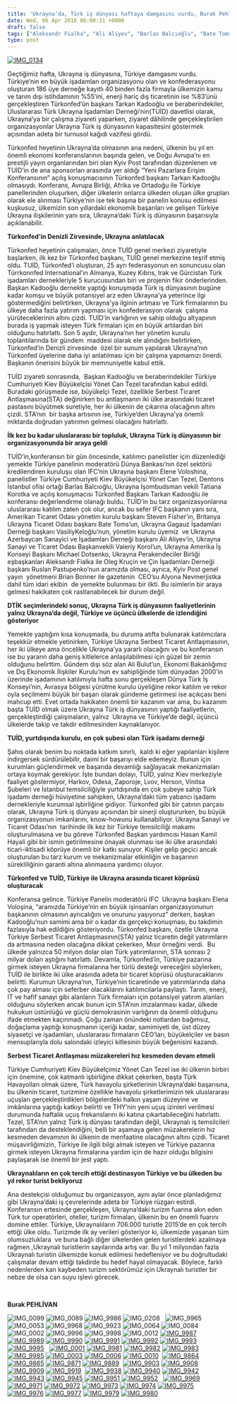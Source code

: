 ```yaml
---
title: 'Ukrayna’da, Türk iş dünyası haftaya damgasını vurdu, Burak Pehlivan'
date: Wed, 06 Apr 2016 06:00:31 +0000
draft: false
tags: ["Aleksandr Fialka", "Ali Aliyev", "Barlas Balcıoğlu", "Bate Toms", "Brian Bonner", "DTİK", "Ekonomi", "Elena Voloşina", "IFC Ukrayna", "Kyiv Post", "Michael Dotsenko", "Oleg Kruçin", "Ruslan Postupenko", "Steven Fisher", "Tarkan Kadooğlu", "Tatiana Korotka", "TUİD (Türk Ukrayna İşadamları Derneği)", "Turizm", "türkonfed", "Türkonfed International", "Ukrayna", "Ukrayna Sanayi ve Ticaret Odası", "Ukrayna Türk Toplumu", "Uluslarası İlişkiler", "Valeriy Korol", "Vasiliy Keloğlu", "Yaşam", "Yönet Can Tezel"]
type: post
---
```


[![IMG_0134](http://burakpehlivan.org/wp-content/uploads/2016/04/IMG_0134.jpg)](http://burakpehlivan.org/wp-content/uploads/2016/04/IMG_0134.jpg)

Geçtiğimiz hafta, Ukrayna iş dünyasına, Türkiye damgasını vurdu. Türkiye’nin en büyük işadamları organizasyonu olan ve konfederasyonu oluşturan 186 üye derneğe kayıtlı 40 binden fazla firmayla ülkemizin kamu ve tarım dışı istihdamının %55’ini, enerji hariç dış ticaretinin ise %83’ünü gerçekleştiren Türkonfed’ün başkanı Tarkan Kadooğlu ve beraberindekiler, Uluslararası Türk Ukrayna İşadamları Derneği’nin(TUİD) davetlisi olarak, Ukrayna’ya bir çalışma ziyareti yaparken, ziyaret dâhilinde gerçekleştirilen organizasyonlar Ukrayna Türk iş dünyasının kapasitesini göstermek açısından adeta bir turnusol kağıdı vazifesi gördü.

Türkonfed heyetinin Ukrayna’da olmasının ana nedeni, ülkenin bu yıl en önemli ekonomi konferanslarının başında gelen, ve Doğu Avrupa’nı en prestijli yayın organlarından biri olan Kyiv Post tarafından düzenlenen ve TUİD’in de ana sponsorları arasında yer aldığı “Yeni Pazarlara Erişim Konferansının” açılış konuşmacısının Türkonfed başkanı Tarkan Kadooğlu olmasıydı. Konferans, Avrupa Birliği, Afrika ve Ortadoğu ile Türkiye panellerinden oluşurken, diğer ülkelerin onlarca ülkeden oluşan ülke grupları olarak ele alınması Türkiye’nin ise tek başına bir panelin konusu edilmesi kuşkusuz, ülkemizin son yıllardaki ekonomik başarıları ve gelişen Türkiye Ukrayna ilişkilerinin yanı sıra, Ukrayna’daki Türk iş dünyasının başarısıyla açıklanabilir.

**Türkonfed’in Denizli Zirvesinde, Ukrayna anlatılacak**

Türkonfed heyetinin çalışmaları, önce TUİD genel merkezi ziyaretiyle başlarken, ilk kez bir Türkonfed başkanı, TUİD genel merkezine teşrif etmiş oldu. TUİD, Türkonfed’i oluşturan, 25 ayrı federasyonun en sonuncusu olan Türrkonnfed International’ın Almanya, Kuzey Kıbrıs, Irak ve Gürcistan Türk işadamları dernekleriyle 5 kurucusundan biri ve projenin fikir önderlerinden. Başkan Kadooğlu dernekte yaptığı konuşmada Türk iş dünyasının bugüne kadar komşu ve büyük potansiyel arz eden Ukrayna’ya yeterince ilgi göstermediğini belirtirken, Ukrayna'ya ilginin artması ve Türk firmalarının bu ülkeye daha fazla yatırım yapması için konfederasyon olarak  çalışma yürüteceklerinin altını çizdi. TUİD’in varlığının ve sahip olduğu altyapının burada iş yapmak isteyen Türk firmaları için en büyük artılardan biri olduğunu hatırlattı. Son 5 aydır, Ukrayna’nın her yönetim kurulu toplantılarında bir gündem  maddesi olarak ele alındığını belirtirken, Türkonfed’in Denizli zirvesinde  özel bir sunum yapılarak Ukrayna’nın Türkonfed üyelerine daha iyi anlatılması için bir çalışma yapmamızı önerdi. Başkanın önerisini büyük bir memnuniyetle kabul ettik.

TUİD ziyareti sonrasında,  Başkan Kadooğlu ve beraberindekiler Türkiye Cumhuriyeti Kiev Büyükelçisi Yönet Can Tezel tarafından kabul edildi. Buradaki görüşmede ise, büyükelçi Tezel, özellikle Serbest Ticaret Antlaşmasına(STA) değinirken bu antlaşmanın iki ülke arasındaki ticaret pastasını büyütmek suretiyle, her iki ülkenin de çıkarına olacağının altını çizdi. STA’nın  bir başka artısının ise, Türkiye’den Ukrayna’ya önemli miktarda doğrudan yatırımın gelmesi olacağını hatırlattı.

**İlk kez bu kadar uluslararası bir topluluk, Ukrayna Türk iş dünyasının bir organizasyonunda bir araya geldi** 

TUİD’in,konferansın bir gün öncesinde, katılımcı panelistler için düzenlediği yemekte Türkiye panelinin moderatörü Dünya Bankası’nın özel sektörü kredilendiren kuruluşu olan IFC’nin Ukrayna başkanı Elene Voloshina, panelistler Türkiye Cumhuriyeti Kiev Büyükelçisi Yönet Can Tezel, Dentons İstanbul ofisi ortağı Barlas Balcıoğlu, Ukrayna İşombudsman vekili Tatiana Korotka ve açılış konuşmacısı Türkonfed Başkanı Tarkan Kadooğlu ile konferansı değerlendirme olanağı buldu. TUİD’in bu tarz organizasyonlarına uluslararası katılım zaten çok olur, ancak bu sefer IFC başkanın yanı sıra, Amerikan Ticaret Odası yönetim kurulu başkanı Steven Fisher’ın, Britanya Ukrayna Ticaret Odası başkanı Bate Toms’un, Ukrayna Gagauz İşadamları Derneği başkanı VasiliyKeloğlu’nun, yönetim kurulu üyemiz  ve Ukrayna Azerbaycan Sanayici ve İşadamları Derneği başkanı Ali Aliyev’in, Ukrayna Sanayi ve Ticaret Odası Başkanvekili Valeriy Korol’un, Ukrayna Amerika İş Konseyi Başkanı Michael Dotsenko, Ukrayna Perakendeciler Birliği eşbaşkanları Aleksandr Fialka ile Oleg Kruçin ve Çin İşadamları Derneği başkanı Ruslan Pastupenko’nun aramızda olması, ayrıca, Kyiv Post genel yayın  yönetmeni Brian Bonner ile gazetenin  CEO’su Alyona Nevmerjistka dahil tüm idari ekibin  de yemekte bulunması bir ilkti. Bu isimlerin bir araya gelmesi hakikaten çok rastlanabilecek bir durum değil.

**DTİK seçimlerindeki sonuç, Ukrayna Türk iş dünyasının faaliyetlerinin yalnız Ukrayna’da değil, Türkiye ve üçüncü ülkelerde de izlendiğini gösteriyor** 

Yemekte yaptığım kısa konuşmada, bu duruma atıfta bulunarak katılımcılara teşekkür etmekle yetinirken, Türkiye Ukrayna Serbest Ticaret Antlaşmasının, her iki ülkeye ama öncelikle Ukrayna’ya yararlı olacağını ve bu konferansın ise bu yararın daha geniş kitlelerce anlaşılabilmesi için güzel bir zemin olduğunu belirttim. Gündem dışı söz alan Ali Bulut’un, Ekonomi Bakanlığımız ve Dış Ekonomik İlişkiler Kurulu’nun ev sahipliğinde tüm dünyadan 2000’in üzerinde işadamının katılımıyla hafta sonu gerçekleşen Dünya Türk İş Konseyi’nin, Avrasya bölgesi yürütme kurulu üyeliğine rekor katılım ve rekor oyla seçilmemi büyük bir başarı olarak gündeme getirmesi ise açıkçası beni mahcup etti. Evet ortada hakikaten önemli bir kazanım var ama, bu kazanım başta TUİD olmak üzere Ukrayna Türk iş dünyasının yaptığı faaliyetlerin, gerçekleştirdiği çalışmaların, yalnız  Ukrayna ve Türkiye’de değil, üçüncü ülkelerde takip ve takdir edilmesinden kaynaklanıyor.

**TUİD, yurtdışında kurulu, en çok şubesi olan Türk işadamı derneği** 

Şahıs olarak benim bu noktada katkım sınırlı,  kaldı ki eğer yapılanları kişilere indirgersek sürdürülebilir, daimi bir başarıyı elde edemeyiz. Bunun için kurumları güçlendirmek ve başarıda devamlığı sağlayacak mekanizmaları ortaya koymak gerekiyor. İşte bundan dolayı, TUİD, yalnız Kiev merkeziyle faaliyet göstermiyor, Harkov, Odesa, Zaporoje, Lvov, Herson, Vinitsa Şubeleri ve İstanbul temsilciliğiyle yurtdışında en çok şubeye sahip Türk işadamı derneği hüviyetine sahipken, Ukrayna’daki tüm yabancı işadamı dernekleriyle kurumsal işbirliğine gidiyor. Türkonfed gibi bir çatının parçası olarak, Ukrayna Türk iş dünyası açısından bir sinerji oluştururken, bu büyük organizasyonun imkanlarını, know-howunu kullanabiliyor. Ukrayna Sanayi ve Ticaret Odası’nın  tarihinde ilk kez bir Türkiye temsilciliği makamı oluşturulmasına ve bu göreve Türkonfed Başkan yardımcısı Hasan Kamil Hayali gibi bir ismin getirilmesine önayak olunması ise iki ülke arasındaki ticari-iktisadi köprüye önemli bir katkı sunuyor. Kişiler gelip geçici ancak oluşturulan bu tarz kurum ve mekanizmalar etkinliğin ve başarının sürekliliğinin garanti altına alınmasına yardımcı oluyor.

**Türkonfed ve TUİD, Türkiye ile Ukrayna arasında ticaret köprüsü oluşturacak** 

Konferansa gelince. Türkiye Panelin moderatörü IFC  Ukrayna başkanı Elena Voloşina, “aramızda Türkiye’nin en büyük işinsanları organizasyonunun başkanının olmasının ayrıcalığını ve onurunu yaşıyoruz” derken, başkan Kadooğlu’nun samimi ama bir o kadar da gerçekçi konuşması, bu takdimin fazlasıyla hak edildiğini gösteriyordu. Türkonfed başkanı, özetle Ukrayna Türkiye Serbest Ticaret Antlaşmasının(STA) yalnız ticaretin değil yatırımların da artmasına neden olacağına dikkat çekerken, Mısır örneğini verdi.  Bu ülkede yalnızca 50 milyon dolar olan Türk yatırımlarının, STA sonrası 2 milyar doları aştığını hatırlattı. Devamla, Türkonfed’in, Türkiye pazarına girmek isteyen Ukrayna firmalarına her türlü desteği vereceğini söylerken, TUİD ile birlikte iki ülke arasında adeta bir ticaret köprüsü oluşturacaklarını belirtti. Kurumun Ukrayna’nın, Türkiye’nin ticaretinde ve yatırımlarında daha çok pay alması için seferber olacaklarını katılımcılarla paylaştı. Tarım, enerji, IT ve hafif sanayi gibi alanların Türk firmaları için potansiyel yatırım alanları olduğunu söylerken ancak bunun için STA’nın imzalanması kadar, ülkede hukukun üstünlüğü ve güçlü demokrasinin varlığının da önemli olduğunu ifade etmekten kaçınmadı. Çoğu zaman önündeki notlardan bağımsız, doğaçlama yaptığı konuşmanın içeriği kadar, samimiyeti de, üst düzey siyasetçi ve işadamları, uluslararası firmaların CEO’ları, büyükelçiler ve basın mensuplarıyla dolu salondaki izleyici kitlesinin büyük beğenisini kazandı.

**Serbest Ticaret Antlaşması müzakereleri hız kesmeden devam etmeli** 

Türkiye Cumhuriyeti Kiev Büyükelçimiz Yönet Can Tezel ise iki ülkenin birbiri için önemine, çok katmanlı işbirliğine dikkat çekerken, başta Türk Havayolları olmak üzere, Türk havayolu şirketlerinin Ukrayna’daki başarısına, bu ülkenin ticaret, turizmine özellikle havayolu şirketlerimizin tek uluslararası uçuşları gerçekleştirdikleri bölgelerdeki halkın yaşam düzeyine ve imkânlarına yaptığı katkıyı belirtti ve THY’nin yeni uçuş izinleri verilmesi durumunda haftalık uçuş frekanslarını iki katına çıkartabileceğini hatırlattı. Tezel, STA’nın yalnız Türk iş dünyası tarafından değil, Ukraynalı iş temsilcileri tarafından da desteklendiğini, belli bir aşamaya gelen müzakerelerin hız kesmeden devamının iki ülkenin de menfaatine olacağının altını çizdi. Ticaret müşavirliğimizin, Türkiye ile ilgili bilgi almak isteyen ve Türkiye pazarına girmek isteyen Ukrayna firmalarına yardım için de hazır olduğu bilgisini paylaşarak ise önemli bir jest yaptı.

**Ukraynalıların en çok tercih ettiği destinasyon Türkiye ve bu ülkeden bu yıl rekor turist bekliyoruz**

Ana destekçisi olduğumuz bu organizasyon, aynı aylar önce planladığımız gibi Ukrayna’daki iş çevrelerinde adeta bir Türkiye rüzgarı estirdi. Konferansın ertesinde gerçekleşen, Ukrayna’daki turizm fuarına akın eden Türk tur operatörleri, oteller, turizm firmaları, ülkenin bu en önemli fuarını  domine ettiler. Türkiye, Ukraynalıların 706.000 turistle 2015’de en çok tercih ettiği ülke oldu. Turizmde ilk ay verileri gösteriyor ki, ülkemizde yaşanan tüm olumsuzluklara  ve buna bağlı diğer ülkelerden gelen turistlerdeki azalmaya rağmen ,Ukraynalı turistlerin sayılarında artış var. Bu yıl 1 milyondan fazla Ukraynalı turistin ülkemizde konuk edilmesi hedefleniyor ve bu doğrultudaki çalışmalar devam ettiği takdirde bu hedef hayal olmayacak. Böylece, farklı nedenlerden kan kaybeden turizm sektörümüz için Ukraynalı turistler bir nebze de olsa can suyu işlevi görecek.

 

**Burak PEHLİVAN**

![IMG_0099](http://burakpehlivan.org/wp-content/uploads/2016/04/IMG_0099.jpg) ![IMG_0089](http://burakpehlivan.org/wp-content/uploads/2016/04/IMG_0089.jpg) ![IMG_9986](http://burakpehlivan.org/wp-content/uploads/2016/04/IMG_9986.jpg) ![IMG_0208](http://burakpehlivan.org/wp-content/uploads/2016/04/IMG_0208.jpg)   ![IMG_9965](http://burakpehlivan.org/wp-content/uploads/2016/04/IMG_9965.jpg) ![IMG_0053](http://burakpehlivan.org/wp-content/uploads/2016/04/IMG_0053.jpg) ![IMG_9968](http://burakpehlivan.org/wp-content/uploads/2016/04/IMG_9968.jpg) ![IMG_9923](http://burakpehlivan.org/wp-content/uploads/2016/04/IMG_9923.jpg) ![IMG_0064](http://burakpehlivan.org/wp-content/uploads/2016/04/IMG_0064.jpg) ![IMG_0084](http://burakpehlivan.org/wp-content/uploads/2016/04/IMG_0084.jpg) ![IMG_0002](http://burakpehlivan.org/wp-content/uploads/2016/04/IMG_0002.jpg) ![IMG_9996](http://burakpehlivan.org/wp-content/uploads/2016/04/IMG_9996.jpg) ![IMG_9998](http://burakpehlivan.org/wp-content/uploads/2016/04/IMG_9998.jpg) ![IMG_0012](http://burakpehlivan.org/wp-content/uploads/2016/04/IMG_0012.jpg) [![IMG_9987](http://burakpehlivan.org/wp-content/uploads/2016/04/IMG_9987.jpg)](http://burakpehlivan.org/wp-content/uploads/2016/04/IMG_9987.jpg) [![IMG_9989](http://burakpehlivan.org/wp-content/uploads/2016/04/IMG_9989.jpg)](http://burakpehlivan.org/wp-content/uploads/2016/04/IMG_9989.jpg) [![IMG_9990](http://burakpehlivan.org/wp-content/uploads/2016/04/IMG_9990.jpg)](http://burakpehlivan.org/wp-content/uploads/2016/04/IMG_9990.jpg) [![IMG_9991](http://burakpehlivan.org/wp-content/uploads/2016/04/IMG_9991.jpg)](http://burakpehlivan.org/wp-content/uploads/2016/04/IMG_9991.jpg) [![IMG_9992](http://burakpehlivan.org/wp-content/uploads/2016/04/IMG_9992.jpg)](http://burakpehlivan.org/wp-content/uploads/2016/04/IMG_9992.jpg) [![IMG_9993](http://burakpehlivan.org/wp-content/uploads/2016/04/IMG_9993.jpg)](http://burakpehlivan.org/wp-content/uploads/2016/04/IMG_9993.jpg) [![IMG_9995](http://burakpehlivan.org/wp-content/uploads/2016/04/IMG_9995.jpg)](http://burakpehlivan.org/wp-content/uploads/2016/04/IMG_9995.jpg)   [![IMG_0001](http://burakpehlivan.org/wp-content/uploads/2016/04/IMG_0001.jpg)](http://burakpehlivan.org/wp-content/uploads/2016/04/IMG_0001.jpg) [![IMG_9981](http://burakpehlivan.org/wp-content/uploads/2016/04/IMG_9981.jpg)](http://burakpehlivan.org/wp-content/uploads/2016/04/IMG_9981.jpg) [![IMG_9982](http://burakpehlivan.org/wp-content/uploads/2016/04/IMG_9982.jpg)](http://burakpehlivan.org/wp-content/uploads/2016/04/IMG_9982.jpg) [![IMG_9983](http://burakpehlivan.org/wp-content/uploads/2016/04/IMG_9983.jpg)](http://burakpehlivan.org/wp-content/uploads/2016/04/IMG_9983.jpg) [![IMG_9985](http://burakpehlivan.org/wp-content/uploads/2016/04/IMG_9985.jpg)](http://burakpehlivan.org/wp-content/uploads/2016/04/IMG_9985.jpg) [![IMG_0003](http://burakpehlivan.org/wp-content/uploads/2016/04/IMG_0003.jpg)](http://burakpehlivan.org/wp-content/uploads/2016/04/IMG_0003.jpg) [![IMG_0006](http://burakpehlivan.org/wp-content/uploads/2016/04/IMG_0006.jpg)](http://burakpehlivan.org/wp-content/uploads/2016/04/IMG_0006.jpg) [![IMG_0010](http://burakpehlivan.org/wp-content/uploads/2016/04/IMG_0010.jpg)](http://burakpehlivan.org/wp-content/uploads/2016/04/IMG_0010.jpg)  [![IMG_9864](http://burakpehlivan.org/wp-content/uploads/2016/04/IMG_9864.jpg)](http://burakpehlivan.org/wp-content/uploads/2016/04/IMG_9864.jpg) [![IMG_9865](http://burakpehlivan.org/wp-content/uploads/2016/04/IMG_9865.jpg)](http://burakpehlivan.org/wp-content/uploads/2016/04/IMG_9865.jpg) [![IMG_9871](http://burakpehlivan.org/wp-content/uploads/2016/04/IMG_9871.jpg)](http://burakpehlivan.org/wp-content/uploads/2016/04/IMG_9871.jpg) [![IMG_9889](http://burakpehlivan.org/wp-content/uploads/2016/04/IMG_9889.jpg)](http://burakpehlivan.org/wp-content/uploads/2016/04/IMG_9889.jpg)  [![IMG_9903](http://burakpehlivan.org/wp-content/uploads/2016/04/IMG_9903.jpg)](http://burakpehlivan.org/wp-content/uploads/2016/04/IMG_9903.jpg) [![IMG_9908](http://burakpehlivan.org/wp-content/uploads/2016/04/IMG_9908.jpg)](http://burakpehlivan.org/wp-content/uploads/2016/04/IMG_9908.jpg) [![IMG_9909](http://burakpehlivan.org/wp-content/uploads/2016/04/IMG_9909.jpg)](http://burakpehlivan.org/wp-content/uploads/2016/04/IMG_9909.jpg) [![IMG_9919](http://burakpehlivan.org/wp-content/uploads/2016/04/IMG_9919.jpg)](http://burakpehlivan.org/wp-content/uploads/2016/04/IMG_9919.jpg)  [![IMG_9938](http://burakpehlivan.org/wp-content/uploads/2016/04/IMG_9938.jpg)](http://burakpehlivan.org/wp-content/uploads/2016/04/IMG_9938.jpg) [![IMG_9940](http://burakpehlivan.org/wp-content/uploads/2016/04/IMG_9940.jpg)](http://burakpehlivan.org/wp-content/uploads/2016/04/IMG_9940.jpg) [![IMG_9942](http://burakpehlivan.org/wp-content/uploads/2016/04/IMG_9942.jpg)](http://burakpehlivan.org/wp-content/uploads/2016/04/IMG_9942.jpg) [![IMG_9943](http://burakpehlivan.org/wp-content/uploads/2016/04/IMG_9943.jpg)](http://burakpehlivan.org/wp-content/uploads/2016/04/IMG_9943.jpg) [![IMG_9945](http://burakpehlivan.org/wp-content/uploads/2016/04/IMG_9945.jpg)](http://burakpehlivan.org/wp-content/uploads/2016/04/IMG_9945.jpg) [![IMG_9951](http://burakpehlivan.org/wp-content/uploads/2016/04/IMG_9951.jpg)](http://burakpehlivan.org/wp-content/uploads/2016/04/IMG_9951.jpg) [![IMG_9952](http://burakpehlivan.org/wp-content/uploads/2016/04/IMG_9952.jpg)](http://burakpehlivan.org/wp-content/uploads/2016/04/IMG_9952.jpg)   [![IMG_9969](http://burakpehlivan.org/wp-content/uploads/2016/04/IMG_9969.jpg)](http://burakpehlivan.org/wp-content/uploads/2016/04/IMG_9969.jpg) [![IMG_9971](http://burakpehlivan.org/wp-content/uploads/2016/04/IMG_9971.jpg)](http://burakpehlivan.org/wp-content/uploads/2016/04/IMG_9971.jpg) [![IMG_9972](http://burakpehlivan.org/wp-content/uploads/2016/04/IMG_9972.jpg)](http://burakpehlivan.org/wp-content/uploads/2016/04/IMG_9972.jpg) [![IMG_9973](http://burakpehlivan.org/wp-content/uploads/2016/04/IMG_9973.jpg)](http://burakpehlivan.org/wp-content/uploads/2016/04/IMG_9973.jpg) [![IMG_9974](http://burakpehlivan.org/wp-content/uploads/2016/04/IMG_9974.jpg)](http://burakpehlivan.org/wp-content/uploads/2016/04/IMG_9974.jpg) [![IMG_9975](http://burakpehlivan.org/wp-content/uploads/2016/04/IMG_9975.jpg)](http://burakpehlivan.org/wp-content/uploads/2016/04/IMG_9975.jpg) [![IMG_9976](http://burakpehlivan.org/wp-content/uploads/2016/04/IMG_9976.jpg)](http://burakpehlivan.org/wp-content/uploads/2016/04/IMG_9976.jpg) [![IMG_9977](http://burakpehlivan.org/wp-content/uploads/2016/04/IMG_9977.jpg)](http://burakpehlivan.org/wp-content/uploads/2016/04/IMG_9977.jpg) [![IMG_9979](http://burakpehlivan.org/wp-content/uploads/2016/04/IMG_9979.jpg)](http://burakpehlivan.org/wp-content/uploads/2016/04/IMG_9979.jpg) [![IMG_9980](http://burakpehlivan.org/wp-content/uploads/2016/04/IMG_9980.jpg)](http://burakpehlivan.org/wp-content/uploads/2016/04/IMG_9980.jpg)